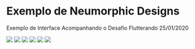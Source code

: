 # Exemplo de Neumorphic Designs

Exemplo de Interface Acompanhando o Desafio Flutterando 25/01/2020



<img src="https://github.com/claudneysessa/imagens/blob/master/neo/BLACK.png"></img>
<img src="https://github.com/claudneysessa/imagens/blob/master/neo/BLUE.png"></img>
<img src="https://github.com/claudneysessa/imagens/blob/master/neo/RED.png"></img>
<img src="https://github.com/claudneysessa/imagens/blob/master/neo/YELLOW.png"></img>
<img src="https://github.com/claudneysessa/imagens/blob/master/neo/GREEN.png"></img>
<img src="https://github.com/claudneysessa/imagens/blob/master/neo/GREY.png"></img>
